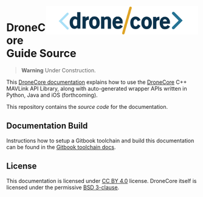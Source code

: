 <img src="./assets/site/dronecore_logo_full.png" align="right" title="DroneCore Logo" width="400px"/>

# DroneCore Guide Source

> **Warning** Under Construction.

This [DroneCore documentation](https://dronecore.gitbooks.io/dronecore-guide/content/en/) explains how to use the [DroneCore](https://github.com/dronecore/DroneCore#dronecore) C++ MAVLink API Library, along with auto-generated wrapper APIs written in Python, Java and iOS (forthcoming).

This repository contains the *source code* for the documentation.

## Documentation Build

Instructions how to setup a Gitbook toolchain and build this documentation can be found in the [Gitbook toolchain docs](https://toolchain.gitbook.com/setup.html).


## License

This documentation is licensed under [CC BY 4.0](https://creativecommons.org/licenses/by/4.0/) license. DroneCore itself is licensed under the permissive [BSD 3-clause](https://github.com/dronecore/DroneCore/blob/master/LICENSE.md).
